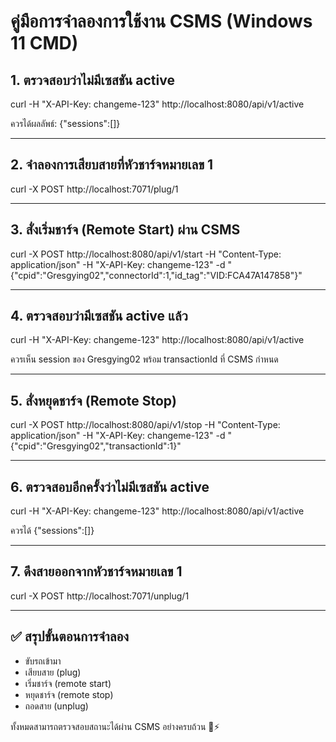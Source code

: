 # คู่มือการจำลองการใช้งาน CSMS (Windows 11 CMD)

## 1. ตรวจสอบว่าไม่มีเซสชัน active
curl -H "X-API-Key: changeme-123" http://localhost:8080/api/v1/active

ควรได้ผลลัพธ์: {"sessions":[]}

---

## 2. จำลองการเสียบสายที่หัวชาร์จหมายเลข 1
curl -X POST http://localhost:7071/plug/1

---

## 3. สั่งเริ่มชาร์จ (Remote Start) ผ่าน CSMS
curl -X POST http://localhost:8080/api/v1/start -H "Content-Type: application/json" -H "X-API-Key: changeme-123" -d "{\"cpid\":\"Gresgying02\",\"connectorId\":1,\"id_tag\":\"VID:FCA47A147858\"}"

---

## 4. ตรวจสอบว่ามีเซสชัน active แล้ว
curl -H "X-API-Key: changeme-123" http://localhost:8080/api/v1/active

ควรเห็น session ของ Gresgying02 พร้อม transactionId ที่ CSMS กำหนด

---

## 5. สั่งหยุดชาร์จ (Remote Stop)
curl -X POST http://localhost:8080/api/v1/stop -H "Content-Type: application/json" -H "X-API-Key: changeme-123" -d "{\"cpid\":\"Gresgying02\",\"transactionId\":1}"

---

## 6. ตรวจสอบอีกครั้งว่าไม่มีเซสชัน active
curl -H "X-API-Key: changeme-123" http://localhost:8080/api/v1/active

ควรได้ {"sessions":[]}

---

## 7. ดึงสายออกจากหัวชาร์จหมายเลข 1
curl -X POST http://localhost:7071/unplug/1

---

## ✅ สรุปขั้นตอนการจำลอง
- ขับรถเข้ามา
- เสียบสาย (plug)
- เริ่มชาร์จ (remote start)
- หยุดชาร์จ (remote stop)
- ถอดสาย (unplug)

ทั้งหมดสามารถตรวจสอบสถานะได้ผ่าน CSMS อย่างครบถ้วน 🚗⚡
